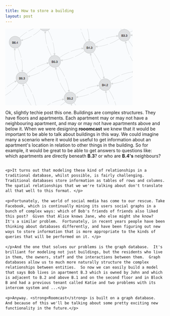 ```yaml
---
title: How to store a building
layout: post
---
```

<div class="row">
  <div class="large-4 columns">
    <img src="/assets/img/buildinggraph.png"/>
  </div>
  <div class="large-6 columns">
    <p>Ok, slightly techie post this one.  Buildings are complex structures.  They have floors and apartments.  Each apartment may or may not have a neighbouring apartment, and may or may not have apartments above and below it.  When we were designing <strong>rooomcast</strong> we knew that it would be important to be able to talk about buildings in this way.  We could imagine many a scenario where it would be useful to get information about an apartment's location in relation to other things in the building.  So for example, it would be great to be able to get answers to questions like: which apartments are directly beneath <strong>B.3</strong>? or who are <strong>B.4's</strong> neighbours?</p>
  </div>
<div>

<div class="row">
  <div class="large-10 columns">

    <p>It turns out that modeling these kind of relationships in a traditional database, whilst possible, is fairly challenging.  Traditional databases store information as tables of rows and columns. The spatial relationships that we we're talking about don't translate all that well to this format. </p>

    <p>Fortunately, the world of social media has come to our rescue. Take Facebook, which is continually mining its users social graphs in a bunch of complex ways: which of Bob's friends of friends also liked this post?  Given that Alice knows Jane, who else might she know?  It's a similar problem.  Fortunately, in recent years people have been thinking about databases differently, and have been figuring out new ways to store information that is more appropriate to the kinds of queries that will be performed on it. </p>

    </p>And the one that solves our problems is the graph database.  It's brilliant for modeling not just buildings, but the residents who live in them, the owners, staff and the interactions between them.  Graph databases allow us to much more naturally structure the complex relationships between entities.  So now we can easily build a model that says Bob lives in apartment B.3 which is owned by John and which is adjacent to B.2 and above B.1 and on the second floor and in Block B and had a previous tenant called Katie and two problems with its intercom system and ...</p>

    <p>Anyway. <strong>Roomcast</strong> is built on a graph database.  And because of this we'll be talking about some pretty exciting new functionality in the future.</p>
  </div>
</div>
